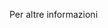 <Token xmlns:xlink="http://www.w3.org/1999/xlink">Per altre informazioni</Token>

<!--HONumber=Mar16_HO1-->


